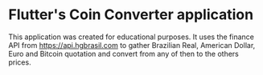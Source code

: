 # Flutter's Coin Converter application

This application was created for educational purposes.
It uses the finance API from https://api.hgbrasil.com to gather Brazilian Real, American Dollar, Euro and Bitcoin quotation and convert from any of then to the others prices.
